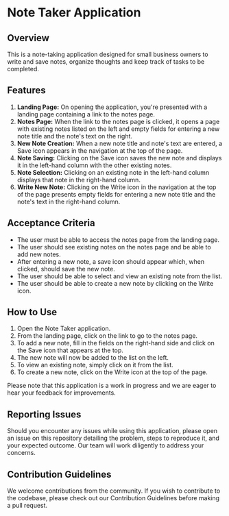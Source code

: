 # Note Taker Application

## Overview
This is a note-taking application designed for small business owners to write and save notes, organize thoughts and keep track of tasks to be completed.

## Features
1. **Landing Page:** On opening the application, you're presented with a landing page containing a link to the notes page.
2. **Notes Page:** When the link to the notes page is clicked, it opens a page with existing notes listed on the left and empty fields for entering a new note title and the note's text on the right.
3. **New Note Creation:** When a new note title and note's text are entered, a Save icon appears in the navigation at the top of the page.
4. **Note Saving:** Clicking on the Save icon saves the new note and displays it in the left-hand column with the other existing notes.
5. **Note Selection:** Clicking on an existing note in the left-hand column displays that note in the right-hand column.
6. **Write New Note:** Clicking on the Write icon in the navigation at the top of the page presents empty fields for entering a new note title and the note's text in the right-hand column.

## Acceptance Criteria
- The user must be able to access the notes page from the landing page.
- The user should see existing notes on the notes page and be able to add new notes.
- After entering a new note, a save icon should appear which, when clicked, should save the new note.
- The user should be able to select and view an existing note from the list.
- The user should be able to create a new note by clicking on the Write icon.

## How to Use
1. Open the Note Taker application.
2. From the landing page, click on the link to go to the notes page.
3. To add a new note, fill in the fields on the right-hand side and click on the Save icon that appears at the top.
4. The new note will now be added to the list on the left.
5. To view an existing note, simply click on it from the list.
6. To create a new note, click on the Write icon at the top of the page.

Please note that this application is a work in progress and we are eager to hear your feedback for improvements. 

## Reporting Issues
Should you encounter any issues while using this application, please open an issue on this repository detailing the problem, steps to reproduce it, and your expected outcome. Our team will work diligently to address your concerns.

## Contribution Guidelines
We welcome contributions from the community. If you wish to contribute to the codebase, please check out our Contribution Guidelines before making a pull request.
